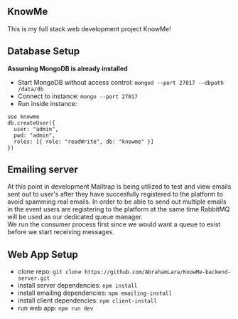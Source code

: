 ## KnowMe

This is my full stack web development project KnowMe!

## Database Setup

__Assuming MongoDB is already installed__

* Start MongoDB without access control: `mongod --port 27017 --dbpath /data/db`
* Connect to instance: `mongo --port 27017`
* Run inside instance:
```
use knowme
db.createUser({
  user: "admin",
  pwd: "admin",
  roles: [{ role: "readWrite", db: "knowme" }]
})
```

## Emailing server

At this point in development Mailtrap is being utilized to test and view emails sent out to user's after they have succesfully registered to the platform to avoid spamming real emails. In order to be able to send out multiple emails in the event users are registering to the platform at the same time RabbitMQ will be used as our dedicated queue manager.<br>We run the consumer process first since we would want a queue to exist before we start receiving messages.

## Web App Setup

* clone repo: `git clone https://github.com/AbrahamLara/KnowMe-backend-server.git`
* install server dependencies: `npm install`
* install emailing dependencies: `npm emailing-install`
* install client dependencies: `npm client-install`
* run web app: `npm run dev`